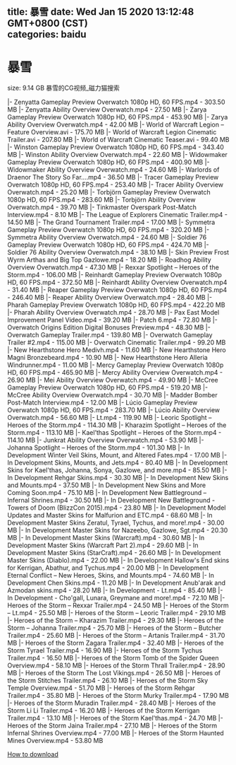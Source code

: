 
title: 暴雪
date: Wed Jan 15 2020 13:12:48 GMT+0800 (CST)    
categories: baidu
---

# 暴雪
size: 9.14 GB
 暴雪的CG视频_磁力猫搜索
 
|- Zenyatta Gameplay Preview  Overwatch  1080p HD, 60 FPS.mp4 - 303.50 MB
|- Zenyatta Ability Overview  Overwatch.mp4 - 27.50 MB
|- Zarya Gameplay Preview  Overwatch  1080p HD, 60 FPS.mp4 - 453.90 MB
|- Zarya Ability Overview  Overwatch.mp4 - 42.00 MB
|- World of Warcraft Legion – Feature Overview.avi - 175.70 MB
|- World of Warcraft Legion Cinematic Trailer.avi - 207.80 MB
|- World of Warcraft Cinematic Teaser.avi - 99.40 MB
|- Winston Gameplay Preview  Overwatch  1080p HD, 60 FPS.mp4 - 343.40 MB
|- Winston Ability Overview  Overwatch.mp4 - 22.60 MB
|- Widowmaker Gameplay Preview  Overwatch  1080p HD, 60 FPS.mp4 - 400.90 MB
|- Widowmaker Ability Overview  Overwatch.mp4 - 24.60 MB
|- Warlords of Draenor The Story So Far….mp4 - 36.50 MB
|- Tracer Gameplay Preview  Overwatch  1080p HD, 60 FPS.mp4 - 253.40 MB
|- Tracer Ability Overview  Overwatch.mp4 - 25.20 MB
|- Torbjörn Gameplay Preview  Overwatch  1080p HD, 60 FPS.mp4 - 283.60 MB
|- Torbjörn Ability Overview  Overwatch.mp4 - 39.70 MB
|- Tinkmaster Overspark Post-Match Interview.mp4 - 8.10 MB
|- The League of Explorers Cinematic Trailer.mp4 - 14.50 MB
|- The Grand Tournament Trailer.mp4 - 17.00 MB
|- Symmetra Gameplay Preview  Overwatch  1080p HD, 60 FPS.mp4 - 320.20 MB
|- Symmetra Ability Overview  Overwatch.mp4 - 24.60 MB
|- Soldier 76 Gameplay Preview  Overwatch  1080p HD, 60 FPS.mp4 - 424.70 MB
|- Soldier 76 Ability Overview  Overwatch.mp4 - 38.10 MB
|- Skin Preview Frost Wyrm Arthas and Big Top Gazlowe.mp4 - 18.20 MB
|- Roadhog Ability Overview  Overwatch.mp4 - 47.30 MB
|- Rexxar Spotlight – Heroes of the Storm.mp4 - 106.00 MB
|- Reinhardt Gameplay Preview  Overwatch  1080p HD, 60 FPS.mp4 - 372.50 MB
|- Reinhardt Ability Overview  Overwatch.mp4 - 31.40 MB
|- Reaper Gameplay Preview  Overwatch  1080p HD, 60 FPS.mp4 - 246.40 MB
|- Reaper Ability Overview  Overwatch.mp4 - 28.40 MB
|- Pharah Gameplay Preview  Overwatch  1080p HD, 60 FPS.mp4 - 422.20 MB
|- Pharah Ability Overview  Overwatch.mp4 - 28.70 MB
|- Pax East Model Improvement Panel Video.mp4 - 39.20 MB
|- Patch 6.mp4 - 72.80 MB
|- Overwatch Origins Edition  Digital Bonuses Preview.mp4 - 48.30 MB
|- Overwatch Gameplay Trailer.mp4 - 139.80 MB
|- Overwatch Gameplay Trailer #2.mp4 - 115.00 MB
|- Overwatch Cinematic Trailer.mp4 - 99.20 MB
|- New Hearthstone Hero Medivh.mp4 - 11.60 MB
|- New Hearthstone Hero Magni Bronzebeard.mp4 - 10.90 MB
|- New Hearthstone Hero Alleria Windrunner.mp4 - 11.00 MB
|- Mercy Gameplay Preview  Overwatch  1080p HD, 60 FPS.mp4 - 465.90 MB
|- Mercy Ability Overview  Overwatch.mp4 - 26.90 MB
|- Mei Ability Overview  Overwatch.mp4 - 49.90 MB
|- McCree Gameplay Preview  Overwatch  1080p HD, 60 FPS.mp4 - 519.20 MB
|- McCree Ability Overview  Overwatch.mp4 - 30.70 MB
|- Madder Bomber Post-Match Interview.mp4 - 12.00 MB
|- Lúcio Gameplay Preview  Overwatch  1080p HD, 60 FPS.mp4 - 283.70 MB
|- Lúcio Ability Overview  Overwatch.mp4 - 56.60 MB
|- Lt.mp4 - 119.90 MB
|- Leoric Spotlight – Heroes of the Storm.mp4 - 114.30 MB
|- Kharazim Spotlight – Heroes of the Storm.mp4 - 113.10 MB
|- Kael’thas Spotlight – Heroes of the Storm.mp4 - 114.10 MB
|- Junkrat Ability Overview  Overwatch.mp4 - 53.90 MB
|- Johanna Spotlight – Heroes of the Storm.mp4 - 101.30 MB
|- In Development Winter Veil Skins, Mount, and Altered Fates.mp4 - 17.00 MB
|- In Development Skins, Mounts, and Jets.mp4 - 80.40 MB
|- In Development Skins for Kael'thas, Johanna, Sonya, Gazlowe, and more.mp4 - 85.50 MB
|- In Development Rehgar Skins.mp4 - 30.30 MB
|- In Development New Skins and Mounts.mp4 - 37.50 MB
|- In Development New Skins and More Coming Soon.mp4 - 75.10 MB
|- In Development New Battleground – Infernal Shrines.mp4 - 30.50 MB
|- In Development New Battleground - Towers of Doom (BlizzCon 2015).mp4 - 23.80 MB
|- In Development Model Updates and Master Skins for Malfurion and ETC.mp4 - 68.60 MB
|- In Development Master Skins Zeratul, Tyrael, Tychus, and more!.mp4 - 30.00 MB
|- In Development Master Skins for Nazeebo, Gazlowe, Sgt.mp4 - 20.30 MB
|- In Development Master Skins (Warcraft).mp4 - 30.60 MB
|- In Development Master Skins (Warcraft Part 2).mp4 - 29.60 MB
|- In Development Master Skins (StarCraft).mp4 - 26.60 MB
|- In Development Master Skins (Diablo).mp4 - 22.00 MB
|- In Development Hallow's End skins for Kerrigan, Abathur, and Tychus.mp4 - 20.00 MB
|- In Development Eternal Conflict – New Heroes, Skins, and Mounts.mp4 - 74.60 MB
|- In Development Chen Skins.mp4 - 11.20 MB
|- In Development Anub'arak  and Azmodan skins.mp4 - 28.20 MB
|- In Development - Lt.mp4 - 85.40 MB
|- In Development - Cho'gall, Lunara, Greymane and more!.mp4 - 72.10 MB
|- Heroes of the Storm – Rexxar Trailer.mp4 - 24.50 MB
|- Heroes of the Storm – Lt.mp4 - 25.50 MB
|- Heroes of the Storm – Leoric Trailer.mp4 - 29.10 MB
|- Heroes of the Storm – Kharazim Trailer.mp4 - 29.30 MB
|- Heroes of the Storm – Johanna Trailer.mp4 - 25.70 MB
|- Heroes of the Storm – Butcher Trailer.mp4 - 25.60 MB
|- Heroes of the Storm – Artanis Trailer.mp4 - 31.70 MB
|- Heroes of the Storm Zagara Trailer.mp4 - 32.40 MB
|- Heroes of the Storm Tyrael Trailer.mp4 - 16.90 MB
|- Heroes of the Storm Tychus Trailer.mp4 - 16.50 MB
|- Heroes of the Storm Tomb of the Spider Queen Overview.mp4 - 58.10 MB
|- Heroes of the Storm Thrall Trailer.mp4 - 28.90 MB
|- Heroes of the Storm The Lost Vikings.mp4 - 26.50 MB
|- Heroes of the Storm Stitches Trailer.mp4 - 26.10 MB
|- Heroes of the Storm Sky Temple Overview.mp4 - 51.70 MB
|- Heroes of the Storm Rehgar Trailer.mp4 - 35.80 MB
|- Heroes of the Storm Murky Trailer.mp4 - 17.90 MB
|- Heroes of the Storm Muradin Trailer.mp4 - 28.40 MB
|- Heroes of the Storm Li Li Trailer.mp4 - 16.20 MB
|- Heroes of the Storm Kerrigan Trailer.mp4 - 13.10 MB
|- Heroes of the Storm Kael'thas.mp4 - 24.70 MB
|- Heroes of the Storm Jaina Trailer.mp4 - 27.10 MB
|- Heroes of the Storm Infernal Shrines Overview.mp4 - 77.00 MB
|- Heroes of the Storm Haunted Mines Overview.mp4 - 53.80 MB

[How to download](https://bpcam.bemobtrk.com/go/2ceec3aa-1ca2-46d6-b9ff-aaa5c184517c?jno=305)